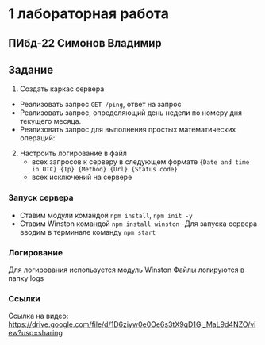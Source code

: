 # 1 лабораторная работа
## ПИбд-22 Симонов Владимир

## Задание

1. Создать каркас сервера
  - Реализовать запрос `GET /ping`, ответ на запрос
  - Реализовать запрос, определяющий день недели по номеру дня текущего месяца. 
  - Реализовать запрос для выполнения простых математических операций:

2. Настроить логирование в файл
    - всех запросов к серверу в следующем формате `{Date and time in UTC} {Ip} {Method} {Url} {Status code}`
    - всех исключений на сервере

### Запуск сервера
- Ставим модули командой `npm install`, `npm init -y`
- Ставим Winston командой `npm install winston`
 -Для запуска сервера вводим в терминале команду `npm start`

### Логирование
Для логирования используется модуль Winston
Файлы логируются в папку logs

### Ссылки
Ссылка на видео: https://drive.google.com/file/d/1D6ziyw0e0Oe6s3tX9qD1Gj_MaL9d4NZO/view?usp=sharing